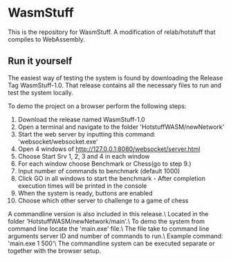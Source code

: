 # WasmStuff

This is the repository for WasmStuff.
A modification of relab/hotstuff that compiles to WebAssembly.

## Run it yourself

The easiest way of testing the system is found by downloading the Release Tag WasmStuff-1.0.
That release contains all the necessary files to run and test the system locally.

To demo the project on a browser perform the following steps:

1. Download the release named WasmStuff-1.0
2. Open a terminal and navigate to the folder 'HotstuffWASM/newNetwork'
3. Start the web server by inputting this command: 'websocket/websocket.exe'
4. Open 4 windows of http://127.0.0.1:8080/websocket/server.html
5. Choose Start Srv 1, 2, 3 and 4 in each window
6. For each window choose Benchmark or Chess(go to step 9.)
7. Input number of commands to benchmark (default 1000)
8. Click GO in all windows to start the benchmark - After completion execution times will be printed in the console
9. When the system is ready, buttons are enabled
10. Choose which other server to challenge to a game of chess

A commandline version is also included in this release.\\
Located in the folder 'HotstuffWASM/newNetwork/main'.\\
To demo the system from command line locate the 'main.exe' file.\\
The file take to command line arguments server ID and number of commands to run.\\
Example command: 'main.exe 1 500'\\
The commandline system can be executed separate or together with the browser setup.
